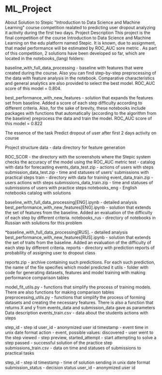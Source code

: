# ML_Project
About Solution to Stepic "Introduction to Data Science and Machine Learning" course competition realated to predicting user dropout analyzing it activity during the first two days.
Project Description
This project is the final competition of the course Introduction to Data Science and Machine Learning on the edu platform named Stepic. It is known, due to assignment, that madel performance will be estimated by ROC_AUC sore metric .
As part of this competition, 2 solutions have been developed so far, which are located in the notebooks_(lang) folders:

baseline_with_full_data_processing - baseline with features that were created during the course. Also you can find step-by-step preprocessing of the data with feature analysis in the notebook. Comparative characteristics and general analytics are also provided to select the best model.
ROC_AUC score of this model = 0.804.

best_performance_with_new_features - solution that expands the features set from baseline. Added a score of each step difficulty according to different criteria. Also, for the sake of brevity, these notebooks include packages with functions that automatically (according to the algorithm from the baseline) preprocess the data and train the model.
ROC_AUC score of this model = 0.822

The essence of the task
Predict dropout of user after first 2 days activity on course

Project structure
data - data directory for feature generation

ROC_SCOR - the directory with the screenshots where the Stepic system checks the accuracy of the model using the ROC_AUC metric
test - catalog with data for forecasting
events_data_test.zip - actions of users with steps
submission_data_test.zip - time and statuses of users' submissions with practical steps
train - directory with data for training
event_data_train.zip - users actions with steps
submissions_data_train.zip - time and statuses of submissions of users with practice steps
notebooks_eng - English notebooks catalog with solutions

baseline_with_full_data_processing[ENG].ipynb - detailed analysis
best_performance_with_new_features[ENG].ipynb - solution that extends the set of features from the baseline. Added an evaluation of the difficulty of each step by different criteria.
notebooks_rus - directory of notebooks in Russian with solutions for this problem

*baseline_with_full_data_processing[RUS]. - detailed analysis
best_performance_with_new_features[RUS].ipynb - solution that extends the set of traits from the baseline. Added an evaluation of the difficulty of each step by different criteria.
reports - directory with prediction reports of probability of assigning user to dropout class

reports.zip - archive containing such predictions. For each such prediction, the name of the file specifies which model predicted it
utils - folder with code for generating datasets, features and model training with making performance comparison tables

model_fit_utils.py - functions that simplify the process of training models. There are also functions for making comparison tables
preprocessing_utils.py - functions that simplify the process of forming datasets and creating the necessary features. There is also a function that returns X and y from events_data and submission_data gave as parameters
Data description
events_train.csv - data about the students actions with steps

step_id - step id
user_id - anonymized user id
timestamp - event time in unix date format
action - event, possible values:
discovered - user went to the step
viewed - step preview,
started_attempt - start attempting to solve a step passed - successful solution of the practice step
submissions_train.csv - data on time and statuses of submissions to practical tasks

step_id - step id
timestamp - time of solution sending in unix date format
submission_status - decision status
user_id - anonymized user id
